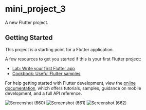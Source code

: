 # mini_project_3

A new Flutter project.

## Getting Started

This project is a starting point for a Flutter application.

A few resources to get you started if this is your first Flutter project:

- [Lab: Write your first Flutter app](https://docs.flutter.dev/get-started/codelab)
- [Cookbook: Useful Flutter samples](https://docs.flutter.dev/cookbook)

For help getting started with Flutter development, view the
[online documentation](https://docs.flutter.dev/), which offers tutorials,
samples, guidance on mobile development, and a full API reference.

![Screenshot (660)](https://user-images.githubusercontent.com/93694945/230695499-a058acdb-36f8-4c63-b4f1-b085b70d036f.png)
![Screenshot (661)](https://user-images.githubusercontent.com/93694945/230695502-2b293415-2599-478e-b488-b340bbb6ca40.png)
![Screenshot (662)](https://user-images.githubusercontent.com/93694945/230695506-5971486c-41e1-40f0-903a-aa6e7a55a33c.png)
